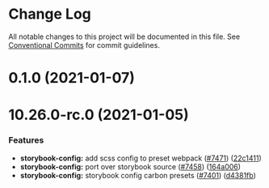 # Change Log

All notable changes to this project will be documented in this file.
See [Conventional Commits](https://conventionalcommits.org) for commit guidelines.

# 0.1.0 (2021-01-07)



# 10.26.0-rc.0 (2021-01-05)


### Features

* **storybook-config:** add scss config to preset webpack ([#7471](https://github.com/carbon-design-system/carbon/issues/7471)) ([22c1411](https://github.com/carbon-design-system/carbon/commit/22c141188b92b8e0d4b4698cbded842f095f8e2c))
* **storybook-config:** port over storybook source ([#7458](https://github.com/carbon-design-system/carbon/issues/7458)) ([164a006](https://github.com/carbon-design-system/carbon/commit/164a006b789ee0d9f46cec2c18c17b199a8f77df))
* **storybook-config:** storybook config carbon presets ([#7401](https://github.com/carbon-design-system/carbon/issues/7401)) ([d4381fb](https://github.com/carbon-design-system/carbon/commit/d4381fb512d021ab16dbc67cc7d63d5066467cec))
